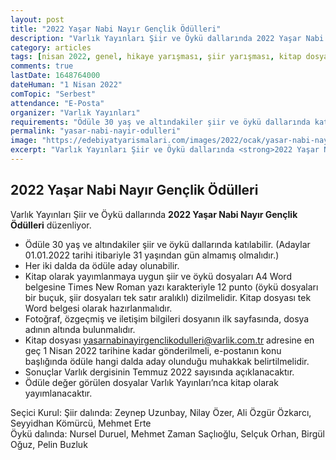 ```yaml
---
layout: post
title: "2022 Yaşar Nabi Nayır Gençlik Ödülleri"
description: "Varlık Yayınları Şiir ve Öykü dallarında 2022 Yaşar Nabi Nayır Gençlik Ödülleri düzenliyor."
category: articles
tags: [nisan 2022, genel, hikaye yarışması, şiir yarışması, kitap dosyası, edebiyat ödülleri]
comments: true
lastDate: 1648764000
dateHuman: "1 Nisan 2022"
comTopic: "Serbest"
attendance: "E-Posta"
organizer: "Varlık Yayınları"
requirements: "Ödüle 30 yaş ve altındakiler şiir ve öykü dallarında katılabilir"
permalink: "yasar-nabi-nayir-odulleri"
image: "https://edebiyatyarismalari.com/images/2022/ocak/yasar-nabi-nayir-genclik-odulleri.jpg"
excerpt: "Varlık Yayınları Şiir ve Öykü dallarında <strong>2022 Yaşar Nabi Nayır Gençlik Ödülleri</strong> düzenliyor."
---
```


## 2022 Yaşar Nabi Nayır Gençlik Ödülleri
Varlık Yayınları Şiir ve Öykü dallarında **2022 Yaşar Nabi Nayır Gençlik Ödülleri** düzenliyor.  

- Ödüle 30 yaş ve altındakiler şiir ve öykü dallarında katılabilir. (Adaylar 01.01.2022 tarihi itibariyle 31 yaşından gün almamış olmalıdır.)
- Her iki dalda da ödüle aday olunabilir.
- Kitap olarak yayımlanmaya uygun şiir ve öykü dosyaları A4 Word belgesine Times New Roman yazı karakteriyle 12 punto (öykü dosyaları bir buçuk, şiir dosyaları tek satır aralıklı) dizilmelidir. Kitap dosyası tek Word belgesi olarak hazırlanmalıdır.
- Fotoğraf, özgeçmiş ve iletişim bilgileri dosyanın ilk sayfasında, dosya adının altında bulunmalıdır.
- Kitap dosyası yasarnabinayirgenclikodulleri@varlik.com.tr adresine en geç 1 Nisan 2022 tarihine kadar gönderilmeli, e-postanın konu başlığında ödüle hangi dalda aday olunduğu muhakkak belirtilmelidir. 
- Sonuçlar Varlık dergisinin Temmuz 2022 sayısında açıklanacaktır. 
- Ödüle değer görülen dosyalar Varlık Yayınları’nca kitap olarak yayımlanacaktır.

Seçici Kurul: 
Şiir dalında: Zeynep Uzunbay, Nilay Özer, Ali Özgür Özkarcı, Seyyidhan Kömürcü, Mehmet Erte  
Öykü dalında: Nursel Duruel, Mehmet Zaman Saçlıoğlu, Selçuk Orhan, Birgül Oğuz, Pelin Buzluk  